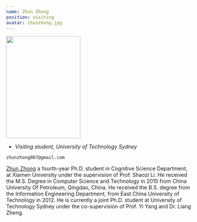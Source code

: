 ```yaml
---
name: Zhun Zhong
position: visiting
avatar: zhunzhong.jpg
---
```


<img width="200" height="275" src="{{site.baseurl}}/images/people/{{page.avatar}}" data-action="zoom">

- _Visiting student, University of Technology Sydney_<br>
<!--- _Science coach. Collaborator. Transdisciplinary optimist._-->

<i class="fa fa-envelope-o"></i> `zhunzhong007@gmail.com`

[Zhun Zhong](http://zhunzhong.site/) a fourth-year Ph.D. student in Cognitive Science Department, at Xiamen University under the supervision of Prof. Shaozi Li. He received the M.S. Degree in Computer Science and Technology in 2015 from China University Of Petroleum, Qingdao, China. He received the B.S. degree from the Information Engineering Department, from East China University of Technology in 2012.
He is currently a joint Ph.D. student at University of Technology Sydney under the co-supervision of Prof. Yi Yang and Dr. Liang Zheng.

